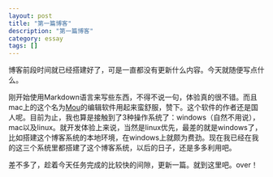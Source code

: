 ```yaml
---
layout: post
title: "第一篇博客"
description: "第一篇博客"
category: essay
tags: []
---
```



博客前段时间就已经搭建好了，可是一直都没有更新什么内容。今天就随便写点什么。

刚开始使用Markdown语言来写些东西，不得不说一句，体验真的很不错。而且mac上的这个名为[Mou](http://mouapp.com/)的编辑软件用起来蛮舒服，赞下。这个软件的作者还是国人呢。目前为止，我也算是接触到了3种操作系统了：windows（自然不用说），mac以及linux。就开发体验上来说，当然是linux优先，最差的就是windows了，比如搭建这个博客系统的本地环境，在windows上就颇为费劲。现在我已经在我的这三个系统里都搭建了这个博客系统，以后的日子，还是多多利用吧。

差不多了，趁着今天任务完成的比较快的间隙，更新一篇。就到这里吧。over！